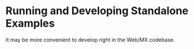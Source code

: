 # Running and Developing Standalone Examples

It may be more convenient to develop right in the Web/MX codebase.